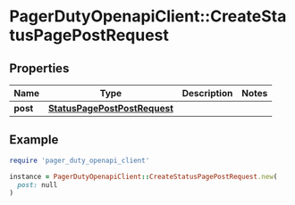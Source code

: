 # PagerDutyOpenapiClient::CreateStatusPagePostRequest

## Properties

| Name | Type | Description | Notes |
| ---- | ---- | ----------- | ----- |
| **post** | [**StatusPagePostPostRequest**](StatusPagePostPostRequest.md) |  |  |

## Example

```ruby
require 'pager_duty_openapi_client'

instance = PagerDutyOpenapiClient::CreateStatusPagePostRequest.new(
  post: null
)
```

